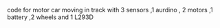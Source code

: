 code for motor car moving in track with 3 sensors ,1 aurdino , 2 motors ,1 battery ,2 wheels and 1 L293D
